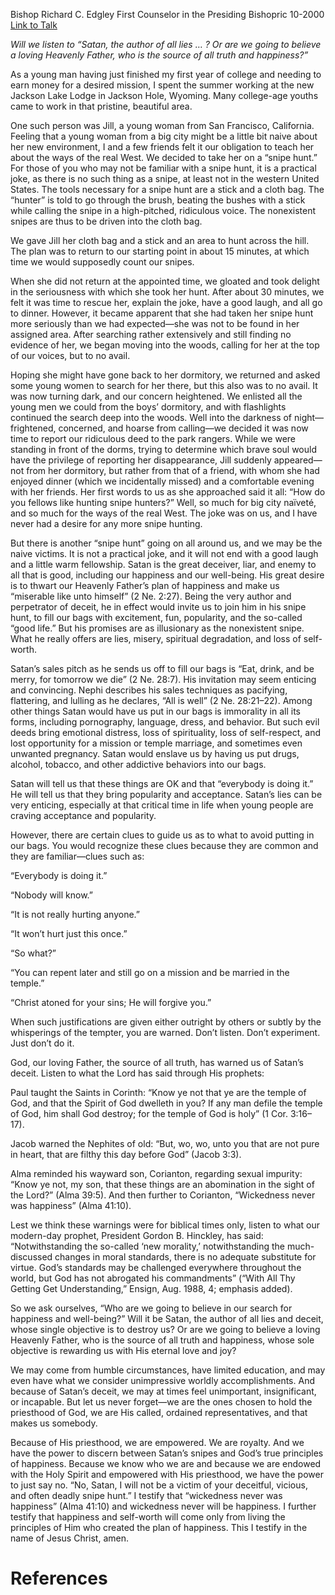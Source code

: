 Bishop Richard C. Edgley
First Counselor in the Presiding Bishopric
10-2000
[Link to Talk](https://www.churchofjesuschrist.org/study/general-conference/2000/10/satans-bag-of-snipes?lang=eng)

_Will we listen to “Satan, the author of all lies … ? Or are we going to believe a loving Heavenly Father, who is the source of all truth and happiness?”_

As a young man having just finished my first year of college and needing to earn money for a desired mission, I spent the summer working at the new Jackson Lake Lodge in Jackson Hole, Wyoming. Many college-age youths came to work in that pristine, beautiful area.

One such person was Jill, a young woman from San Francisco, California. Feeling that a young woman from a big city might be a little bit naive about her new environment, I and a few friends felt it our obligation to teach her about the ways of the real West. We decided to take her on a “snipe hunt.” For those of you who may not be familiar with a snipe hunt, it is a practical joke, as there is no such thing as a snipe, at least not in the western United States. The tools necessary for a snipe hunt are a stick and a cloth bag. The “hunter” is told to go through the brush, beating the bushes with a stick while calling the snipe in a high-pitched, ridiculous voice. The nonexistent snipes are thus to be driven into the cloth bag.

We gave Jill her cloth bag and a stick and an area to hunt across the hill. The plan was to return to our starting point in about 15 minutes, at which time we would supposedly count our snipes.

When she did not return at the appointed time, we gloated and took delight in the seriousness with which she took her hunt. After about 30 minutes, we felt it was time to rescue her, explain the joke, have a good laugh, and all go to dinner. However, it became apparent that she had taken her snipe hunt more seriously than we had expected—she was not to be found in her assigned area. After searching rather extensively and still finding no evidence of her, we began moving into the woods, calling for her at the top of our voices, but to no avail.

Hoping she might have gone back to her dormitory, we returned and asked some young women to search for her there, but this also was to no avail. It was now turning dark, and our concern heightened. We enlisted all the young men we could from the boys’ dormitory, and with flashlights continued the search deep into the woods. Well into the darkness of night—frightened, concerned, and hoarse from calling—we decided it was now time to report our ridiculous deed to the park rangers. While we were standing in front of the dorms, trying to determine which brave soul would have the privilege of reporting her disappearance, Jill suddenly appeared—not from her dormitory, but rather from that of a friend, with whom she had enjoyed dinner (which we incidentally missed) and a comfortable evening with her friends. Her first words to us as she approached said it all: “How do you fellows like hunting snipe hunters?” Well, so much for big city naïveté, and so much for the ways of the real West. The joke was on us, and I have never had a desire for any more snipe hunting.

But there is another “snipe hunt” going on all around us, and we may be the naive victims. It is not a practical joke, and it will not end with a good laugh and a little warm fellowship. Satan is the great deceiver, liar, and enemy to all that is good, including our happiness and our well-being. His great desire is to thwart our Heavenly Father’s plan of happiness and make us “miserable like unto himself” (2 Ne. 2:27). Being the very author and perpetrator of deceit, he in effect would invite us to join him in his snipe hunt, to fill our bags with excitement, fun, popularity, and the so-called “good life.” But his promises are as illusionary as the nonexistent snipe. What he really offers are lies, misery, spiritual degradation, and loss of self-worth.

Satan’s sales pitch as he sends us off to fill our bags is “Eat, drink, and be merry, for tomorrow we die” (2 Ne. 28:7). His invitation may seem enticing and convincing. Nephi describes his sales techniques as pacifying, flattering, and lulling as he declares, “All is well” (2 Ne. 28:21–22). Among other things Satan would have us put in our bags is immorality in all its forms, including pornography, language, dress, and behavior. But such evil deeds bring emotional distress, loss of spirituality, loss of self-respect, and lost opportunity for a mission or temple marriage, and sometimes even unwanted pregnancy. Satan would enslave us by having us put drugs, alcohol, tobacco, and other addictive behaviors into our bags.

Satan will tell us that these things are OK and that “everybody is doing it.” He will tell us that they bring popularity and acceptance. Satan’s lies can be very enticing, especially at that critical time in life when young people are craving acceptance and popularity.

However, there are certain clues to guide us as to what to avoid putting in our bags. You would recognize these clues because they are common and they are familiar—clues such as:





“Everybody is doing it.”





“Nobody will know.”





“It is not really hurting anyone.”





“It won’t hurt just this once.”





“So what?”





“You can repent later and still go on a mission and be married in the temple.”





“Christ atoned for your sins; He will forgive you.”





When such justifications are given either outright by others or subtly by the whisperings of the tempter, you are warned. Don’t listen. Don’t experiment. Just don’t do it.

God, our loving Father, the source of all truth, has warned us of Satan’s deceit. Listen to what the Lord has said through His prophets:





Paul taught the Saints in Corinth: “Know ye not that ye are the temple of God, and that the Spirit of God dwelleth in you? If any man defile the temple of God, him shall God destroy; for the temple of God is holy” (1 Cor. 3:16–17).





Jacob warned the Nephites of old: “But, wo, wo, unto you that are not pure in heart, that are filthy this day before God” (Jacob 3:3).





Alma reminded his wayward son, Corianton, regarding sexual impurity: “Know ye not, my son, that these things are an abomination in the sight of the Lord?” (Alma 39:5). And then further to Corianton, “Wickedness never was happiness” (Alma 41:10).





Lest we think these warnings were for biblical times only, listen to what our modern-day prophet, President Gordon B. Hinckley, has said: “Notwithstanding the so-called ‘new morality,’ notwithstanding the much-discussed changes in moral standards, there is no adequate substitute for virtue. God’s standards may be challenged everywhere throughout the world, but God has not abrogated his commandments” (“With All Thy Getting Get Understanding,” Ensign, Aug. 1988, 4; emphasis added).

So we ask ourselves, “Who are we going to believe in our search for happiness and well-being?” Will it be Satan, the author of all lies and deceit, whose single objective is to destroy us? Or are we going to believe a loving Heavenly Father, who is the source of all truth and happiness, whose sole objective is rewarding us with His eternal love and joy?

We may come from humble circumstances, have limited education, and may even have what we consider unimpressive worldly accomplishments. And because of Satan’s deceit, we may at times feel unimportant, insignificant, or incapable. But let us never forget—we are the ones chosen to hold the priesthood of God, we are His called, ordained representatives, and that makes us somebody.

Because of His priesthood, we are empowered. We are royalty. And we have the power to discern between Satan’s snipes and God’s true principles of happiness. Because we know who we are and because we are endowed with the Holy Spirit and empowered with His priesthood, we have the power to just say no. “No, Satan, I will not be a victim of your deceitful, vicious, and often deadly snipe hunt.” I testify that “wickedness never was happiness” (Alma 41:10) and wickedness never will be happiness. I further testify that happiness and self-worth will come only from living the principles of Him who created the plan of happiness. This I testify in the name of Jesus Christ, amen.

# References
